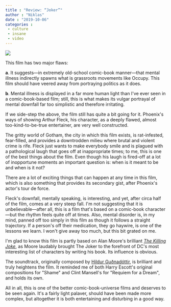 ```yaml
---
title : "Review: “Joker”"
author : "Niklas"
date : "2019-10-06"
categories : 
 - culture
 - insane
 - video
---
```


![](https://niklasblog.com/wp-content/joker-2019-1920-1920-1080-1080-crop-000000.jpg)

This film has two major flaws:

**a**. It suggests—in extremely old-school comic-book manner—that mental illness indirectly spawns what is grassroots movements like Occupy. This film should have veered away from portraying politics as it does.  
  
**b**. Mental illness is displayed in a far more human light than I've ever seen in a comic-book-based film; still, this is what makes its vulgar portrayal of mental downfall far too simplistic and therefore irritating.

If we side-step the above, the film still has quite a bit going for it. Phoenix's ways of showing Arthur Fleck, his character, as a deeply flawed, almost too-kind-to-be-true entertainer, are very well constructed.

The gritty world of Gotham, the city in which this film exists, is rat-infested, fear-filled, and provides a downtrodden milieu where brutal and violent crime is rife. Fleck just wants to make everybody smile and is plagued with a pathological laugh that goes off at inappropriate times; to me, this is one of the best things about the film. Even though his laugh is fired-off at a lot of inopportune moments an important question is: when is it meant to be and when is it not?

There are a lot of exciting things that can happen at any time in this film, which is also something that provides its secondary gist, after Phoenix's actor's tour de force.

Fleck's downfall, mentally speaking, is interesting, and yet, after circa half of the film, comes at a very steep fall. I'm not suggesting that it is unbelievable—after all, this is a film that's based on a comic-book character—but the rhythm feels quite off at times. Also, mental disorder is, in my mind, panned off too simply in this film as though it follows a straight trajectory. If a person's off their medication, they go haywire, is one of the lessons we learn. I won't give away too much, but this bit grated on me.

I'm glad to know this film is partly based on Alan Moore's brilliant _[The Killing Joke](https://en.wikipedia.org/wiki/Batman:_The_Killing_Joke)_, as Moore laudably brought The Joker to the forefront of DC's most interesting list of characters by writing his book. Its influence is obvious.

The soundtrack, originally composed by [Hildur Guðnadóttir](https://www.hildurness.com), is brilliant and truly heightens the film. It reminded me of both Harry Escott's original compositions for "Shame" and Clint Mansell's for "Requiem for a Dream", and holds its own.

All in all, this is one of the better comic-book-universe films and deserves to be seen again. It's a fairly light palaver, should have been made more complex, but altogether it is both entertaining and disturbing in a good way.

